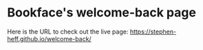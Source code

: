 # Bookface's welcome-back page

Here is the URL to check out the live page: https://stephen-heff.github.io/welcome-back/
